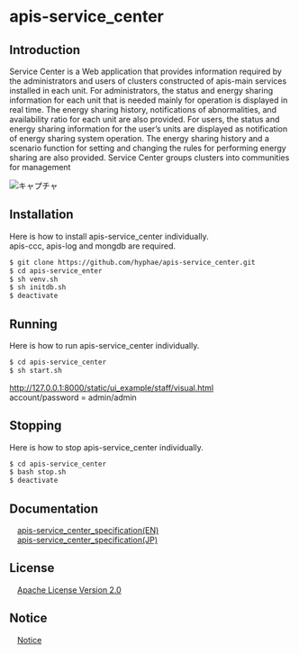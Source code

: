 # apis-service_center

## Introduction

Service Center is a Web application that provides information required by the administrators and users of clusters constructed of apis-main services installed in each unit. For administrators, the status and energy sharing information for each unit that is needed mainly for operation is displayed in real time. The energy sharing history, notifications of abnormalities, and availability ratio for each unit are also provided. For users, the status and energy sharing information for the user’s units are displayed as notification of energy sharing system operation. The energy sharing history and a scenario function for setting and changing the rules for performing energy sharing are also provided. Service Center groups clusters into communities for management 

![キャプチャ](https://user-images.githubusercontent.com/71874910/102715154-b3370100-4316-11eb-9367-439522143789.PNG)

## Installation

Here is how to install apis-service_center individually.   
apis-ccc, apis-log and mongdb are required.

```bash
$ git clone https://github.com/hyphae/apis-service_center.git
$ cd apis-service_enter
$ sh venv.sh
$ sh initdb.sh
$ deactivate
```

## Running

Here is how to run apis-service_center individually.  

```bash
$ cd apis-service_center
$ sh start.sh
```
http://127.0.0.1:8000/static/ui_example/staff/visual.html  
account/password = admin/admin


## Stopping
Here is how to stop apis-service_center individually.  

```bash
$ cd apis-service_center
$ bash stop.sh
$ deactivate
```

<a id="anchor1"></a>
## Documentation
&emsp;[apis-service_center_specification(EN)](https://github.com/hyphae/apis-service_center/blob/main/doc/en/apis-service_center_specification_EN.md)  
&emsp;[apis-service_center_specification(JP)](https://github.com/hyphae/apis-service_center/blob/main/doc/jp/apis-service_center_specification_JP.md)

## License
&emsp;[Apache License Version 2.0](https://github.com/hyphae/apis-service_center/blob/main/LICENSE)


## Notice
&emsp;[Notice](https://github.com/hyphae/apis-service_center/blob/main/NOTICE.md)
